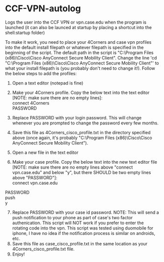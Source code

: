 # CCF-VPN-autolog

Logs the user into the CCF VPN or vpn.case.edu when the program is launched (it can also be launced at startup by placing a shortcut into the shell:startup folder)

To make it work, you need to place your 4Corners and case vpn profiles into the default install filepath or whatever filepath is specified in the beginning of the script. The default path in the script is "C:\Program Files (x86)\Cisco\Cisco AnyConnect Secure Mobility Client". Change the line 'cd "C:\Program Files (x86)\Cisco\Cisco AnyConnect Secure Mobility Client"' to what your install filepath is (you probably don't need to change it!). Follow the below steps to add the profiles:

1) Open a text editor (notepad is fine)
2) Make your 4Corners profile. Copy the below text into the text editor [NOTE: make sure there are no empty lines]:  
connect 4Corners  
PASSWORD  

3) Replace PASSWORD with your login password. This will change whenever you are prompted to change the password every few months. 
4) Save this file as 4Corners_cisco_profile.txt in the directory specified above (once again, it's probably "C:\Program Files (x86)\Cisco\Cisco AnyConnect Secure Mobility Client"). 
5) Open a new file in the text editor
6) Make your case profile. Copy the below text into the new text editor file [NOTE: make sure there are no empty lines above "connect vpn.case.edu" and below "y", but there SHOULD be two empty lines above "PASSWORD"]:  
connect vpn.case.edu  
  
  
PASSWORD  
push  
y  

7) Replace PASSWORD with your case id password. NOTE: This will send a push notification to your phone as part of case's two factor authenication. This script will NOT work if you prefer to enter the rotating code into the vpn. This script was tested using duomobile for iphone, I have no idea if the notification process is similar on androids, etc. 
8) Save this file as case_cisco_profile.txt in the same location as your 4Corners_cisco_profile.txt file. 
9) Enjoy!

